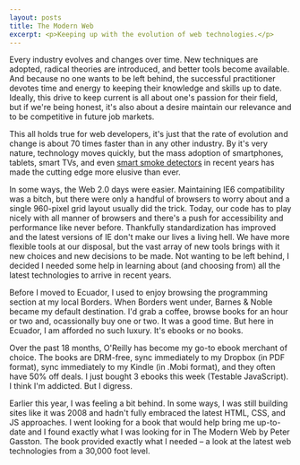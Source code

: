 ```yaml
---
layout: posts
title: The Modern Web
excerpt: <p>Keeping up with the evolution of web technologies.</p>
---
```


Every industry evolves and changes over time. New techniques are adopted,
radical theories are introduced, and better tools become available. And
because no one wants to be left behind, the successful practitioner devotes
time and energy to keeping their knowledge and skills up to date. Ideally, this
drive to keep current is all about one's passion for their field, but if
we're being honest, it's also about a desire maintain our relevance and
to be competitive in future job markets.

This all holds true for web developers, it's just that the rate of evolution
and change is about 70 times faster than in any other industry. By it's very
nature, technology moves quickly, but the mass adoption of smartphones,
tablets, smart TVs, and even [smart smoke
detectors](https://nest.com/smoke-co-alarm/life-with-nest-protect/ "nest's
newest product") in recent years has made the cutting edge more elusive than
ever.

In some ways, the Web 2.0 days were easier. Maintaining IE6 compatibility was a
bitch, but there were only a handful of browsers to worry about and a single
960-pixel grid layout usually did the trick. Today, our code has to play 
nicely with all manner of browsers and there's a push for accessibility and
performance like never before. Thankfully standardization has improved and the
latest versions of IE don't make our lives a living hell. We have more
flexible tools at our disposal, but the vast array of new tools brings with it new
choices and new decisions to be made. Not wanting to be left behind, I decided
I needed some help in learning about (and choosing from) all the latest
technologies to arrive in recent years.

Before I moved to Ecuador, I used to enjoy browsing the programming section at
my local Borders. When Borders went under, Barnes & Noble became my default
destination. I'd grab a coffee, browse books for an hour or two and,
ocassionally buy one or two. It was a good time. But here in Ecuador, I am
afforded no such luxury. It's ebooks or no books. 

Over the past 18 months, O'Reilly has become my go-to ebook merchant of
choice. The books are DRM-free, sync immediately to my Dropbox (in PDF
format), sync immediately to my Kindle (in .Mobi format), and they often have
50% off deals. I just bought 3 ebooks this week (Testable JavaScript). I think
I'm addicted. But I digress.

Earlier this year, I was feeling a bit behind. In some ways, I was still
building sites like it was 2008 and hadn't fully embraced the latest HTML, CSS,
and JS approaches.  I went looking for a book that would help bring me
up-to-date and I found exactly what I was looking for in The Modern Web by
Peter Gasston. The book provided exactly what I needed &ndash; a look at the
latest web technologies from a 30,000 foot level.

